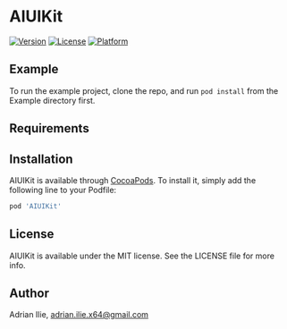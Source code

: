 # AIUIKit

[![Version](https://img.shields.io/cocoapods/v/AIUIKit.svg?style=flat)](https://cocoapods.org/pods/AIUIKit)
[![License](https://img.shields.io/cocoapods/l/AIUIKit.svg?style=flat)](https://cocoapods.org/pods/AIUIKit)
[![Platform](https://img.shields.io/cocoapods/p/AIUIKit.svg?style=flat)](https://cocoapods.org/pods/AIUIKit)

## Example

To run the example project, clone the repo, and run `pod install` from the Example directory first.

## Requirements

## Installation

AIUIKit is available through [CocoaPods](https://cocoapods.org). To install
it, simply add the following line to your Podfile:

```ruby
pod 'AIUIKit'
```

## License

AIUIKit is available under the MIT license. See the LICENSE file for more info.

## Author

Adrian Ilie, adrian.ilie.x64@gmail.com
